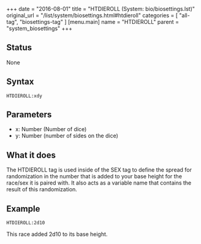 +++
date = "2016-08-01"
title = "HTDIEROLL (System: bio/biosettings.lst)"
original_url = "/list/system/biosettings.html#htdieroll"
categories = [ "all-tag", "biosettings-tag" ]
[menu.main]
    name = "HTDIEROLL"
    parent = "system_biosettings"
+++

## Status

None

## Syntax

`HTDIEROLL:xdy`

## Parameters

-   x: Number (Number of dice)
-   y: Number (number of sides on the dice)



What it does
------------

The HTDIEROLL tag is used inside of the SEX tag to define the spread for
randomization in the number that is added to your base height for the
race/sex it is paired with. It also acts as a variable name that
contains the result of this randomization.

Example
-------

`HTDIEROLL:2d10`

This race added 2d10 to its base height.

